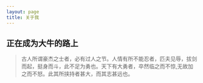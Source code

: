 ```yaml
---
layout: page
title: 关于我
---
```


## 正在成为大牛的路上

> 古人所谓豪杰之士者，必有过人之节。人情有所不能忍者，匹夫见辱，拔剑而起，挺身而斗，此不足为勇也。天下有大勇者，卒然临之而不惊,无故加之而不怒。此其所挟持者甚大，而其志甚远也。
